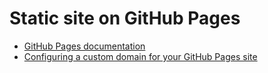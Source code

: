 # Static site on GitHub Pages

- [GitHub Pages documentation](https://docs.github.com/en/pages)
- [Configuring a custom domain for your GitHub Pages site](https://docs.github.com/en/pages/configuring-a-custom-domain-for-your-github-pages-site)
